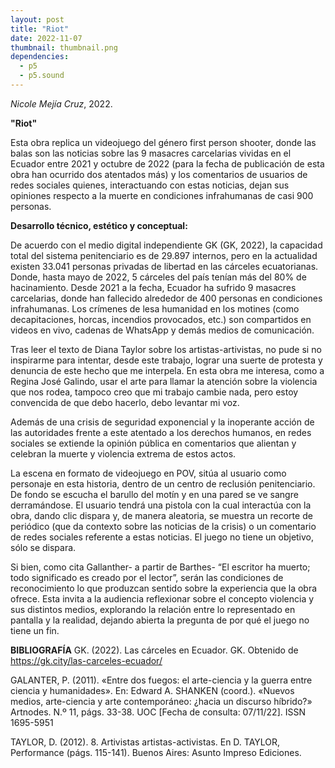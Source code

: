 ```yaml
---
layout: post
title: "Riot"
date: 2022-11-07
thumbnail: thumbnail.png
dependencies:
  - p5
  - p5.sound
---
```


<div id="div-sketch">
  <script type="text/javascript" src="sketch.js"></script>
</div>

_Nicole Mejía Cruz_, 2022.

**"Riot"**

Esta obra replica un videojuego del género first person shooter, donde las balas son las noticias sobre las 9 masacres carcelarias vividas en el Ecuador entre 2021 y octubre de 2022 (para la fecha de publicación de esta obra han ocurrido dos atentados más) y los comentarios de usuarios de redes sociales quienes, interactuando con estas noticias, dejan sus opiniones respecto a la muerte en condiciones infrahumanas de casi 900 personas.

**Desarrollo técnico, estético y conceptual:**

De acuerdo con el medio digital independiente GK (GK, 2022), la capacidad total del sistema penitenciario es de 29.897 internos, pero en la actualidad existen 33.041 personas privadas de libertad en las cárceles ecuatorianas. Donde, hasta mayo de 2022, 5 cárceles del país tenían más del 80% de hacinamiento. Desde 2021 a la fecha, Ecuador ha sufrido 9 masacres carcelarias, donde han fallecido alrededor de 400 personas en condiciones infrahumanas. Los crímenes de lesa humanidad en los motines (como decapitaciones, horcas, incendios provocados, etc.) son compartidos en videos en vivo, cadenas de WhatsApp y demás medios de comunicación.

Tras leer el texto de Diana Taylor sobre los artistas-artivistas, no pude si no inspirarme para intentar, desde este trabajo, lograr una suerte de protesta y denuncia de este hecho que me interpela. En esta obra me interesa, como a Regina José Galindo, usar el arte para llamar la atención sobre la violencia que nos rodea, tampoco creo que mi trabajo cambie nada, pero estoy convencida de que debo hacerlo, debo levantar mi voz.

Además de una crisis de seguridad exponencial y la inoperante acción de las autoridades frente a este atentado a los derechos humanos, en redes sociales se extiende la opinión pública en comentarios que alientan y celebran la muerte y violencia extrema de estos actos.

La escena en formato de videojuego en POV, sitúa al usuario como personaje en esta historia, dentro de un centro de reclusión penitenciario. De fondo se escucha el barullo del motín y en una pared se ve sangre derramándose.  El usuario tendrá una pistola con la cual interactúa con la obra, dando clic dispara y, de manera aleatoria, se muestra un recorte de periódico (que da contexto sobre las noticias de la crisis) o un comentario de redes sociales referente a estas noticias. El juego no tiene un objetivo, sólo se dispara. 

Si bien, como cita Gallanther- a partir de Barthes- “El escritor ha muerto; todo significado es creado por el lector”, serán las condiciones de reconocimiento lo que produzcan sentido sobre la experiencia que la obra ofrece. Esta invita a la audiencia reflexionar sobre el concepto violencia y sus distintos medios, explorando la relación entre lo representado en pantalla y la realidad, dejando abierta la pregunta de por qué el juego no tiene un fin.

**BIBLIOGRAFÍA**
GK. (2022). Las cárceles en Ecuador. GK. Obtenido de https://gk.city/las-carceles-ecuador/

GALANTER, P. (2011). «Entre dos fuegos: el arte-ciencia y la guerra entre ciencia y humanidades». En: Edward A. SHANKEN (coord.). «Nuevos medios, arte-ciencia y arte contemporáneo: ¿hacia un discurso híbrido?» Artnodes. N.º 11, págs. 33-38. UOC [Fecha de consulta: 07/11/22]. ISSN 1695-5951

TAYLOR, D. (2012). 8. Artivistas artistas-activistas. En D. TAYLOR, Performance (págs. 115-141). Buenos Aires: Asunto Impreso Ediciones.



